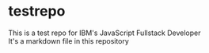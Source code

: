# testrepo
This is a test repo for IBM's JavaScript Fullstack Developer
<br>It's a markdown file in this repository
